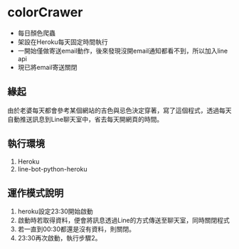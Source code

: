 # colorCrawer
- 每日顏色爬蟲
- 架設在Heroku每天固定時間執行
- 一開始僅做寄送email動作，後來發現沒開email通知都看不到，所以加入line api
- 現已將email寄送關閉

## 緣起

由於老婆每天都會參考某個網站的吉色與忌色決定穿著，寫了這個程式，透過每天自動推送訊息到Line聊天室中，省去每天開網頁的時間。

## 執行環境

1. Heroku
2. line-bot-python-heroku

## 運作模式說明

1. heroku設定23:30開始啟動
2. 啟動時若取得資料，便會將訊息透過Line的方式傳送至聊天室，同時關閉程式
3. 若一直到00:30都還是沒有資料，則關閉。
4. 23:30再次啟動，執行步驟2。
